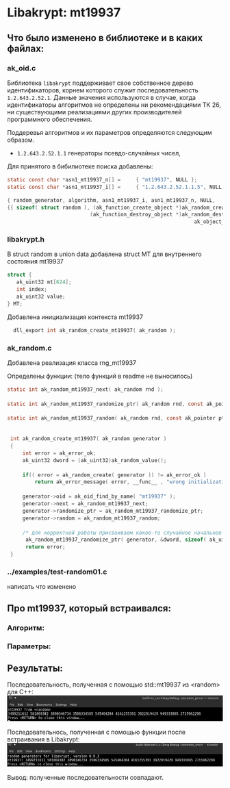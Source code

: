 # Libakrypt: mt19937

## Что было изменено в библиотеке и в каких файлах:

### ak_oid.c

Библиотека `libakrypt` поддерживает свое собственное дерево идентификаторов, корнем
  которого служит последовательность `1.2.643.2.52.1`.
  Данные значения используются в случае, когда идентификаторы алгоритмов не определены
  ни рекомендациями ТК 26, ни существующими реализациями других производителей
  программного обеспечения.

  Поддеревья алгоритмов и их параметров определяются следующим образом.

  - `1.2.643.2.52.1.1` генераторы псевдо-случайных чисел,
  
  Для принятого в бибилиотеке поиска   добавлены:
  
  ```c
  static const char *asn1_mt19937_n[] =     { "mt19937", NULL };
  static const char *asn1_mt19937_i[] =     { "1.2.643.2.52.1.1.5", NULL };
  
  ```
  
  ```c
  { random_generator, algorithm, asn1_mt19937_i, asn1_mt19937_n, NULL,
  {{ sizeof( struct random ), (ak_function_create_object *)ak_random_create_mt19937,
                             (ak_function_destroy_object *)ak_random_destroy, NULL, NULL, NULL },
                                                               ak_object_undefined, NULL, NULL }}
  ```

### libakrypt.h 

В struct random  в union data  добавлена struct MT для внутреннего состояния mt19937

```c
struct {
   ak_uint32 mt[624];
   int index;
   ak_uint32 value;
} MT;
 ```

Добавлена инициализация контекста mt19937 
 
```c
  dll_export int ak_random_create_mt19937( ak_random );
```

### ak_random.c

Добавлена реализация класса rng_mt19937  

Определены функции:
(тело функций в readme не выносилось)

```c
static int ak_random_mt19937_next( ak_random rnd );

static int ak_random_mt19937_randomize_ptr( ak_random rnd, const ak_pointer ptr, const ssize_t size );

static int ak_random_mt19937_random( ak_random rnd, const ak_pointer ptr, const ssize_t size );
```

```c

 int ak_random_create_mt19937( ak_random generator )
 {
     int error = ak_error_ok;
     ak_uint32 dword = (ak_uint32)ak_random_value();

     if(( error = ak_random_create( generator )) != ak_error_ok )
         return ak_error_message( error, __func__ , "wrong initialization of random generator" );

     generator->oid = ak_oid_find_by_name( "mt19937" );
     generator->next = ak_random_mt19937_next;
     generator->randomize_ptr = ak_random_mt19937_randomize_ptr;
     generator->random = ak_random_mt19937_random;

     /* для корректной работы присваиваем какое-то случайное начальное значение */
      ak_random_mt19937_randomize_ptr( generator, &dword, sizeof( ak_uint32 ));
      return error;
 }
```


### ../examples/test-random01.c

написать что изменено

## Про mt19937, который встраивался:

### Алгоритм:

### Параметры:

## Результаты:
 
Последовательность, полученная с помощью  std::mt19937 из \<random> для C++:
![](MT_test/image.png)

Последовательнось, полученная с помощью функции после встраивания в Libakrypt:
![](MT_test/libacrypt_test_results.jpg)

Вывод: полученные последовательности совпадают. 


